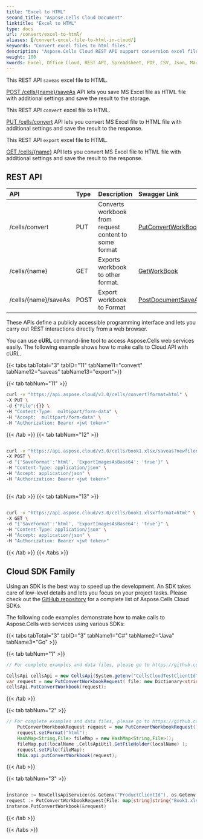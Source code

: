 ```yaml
---
title: "Excel to HTML"
second_title: "Aspose.Cells Cloud Document"
linktitle: "Excel to HTML"
type: docs
url: /convert/excel-to-html/
aliases: [/convert-excel-file-to-html-in-cloud/]
keywords: "Convert excel files to html files."
description: "Aspose.Cells Cloud REST API support conversion excel files to html files. SDK support kinds of development languages. They include Android, C#, Go, Java, NodeJS, Perl, PHP, Python, Ruby, and swift."
weight: 100
kwords: Excel, Office Cloud, REST API, Spreadsheet, PDF, CSV, Json, Markdwon, Excel to HTML
---
```


This REST API `saveas` excel file to HTML.

[POST /cells/{name}/saveAs](https://apireference.aspose.cloud/cells/#/SaveAs/PostDocumentSaveAs) API lets you save MS Excel file as HTML file with additional settings and save the result to the storage.

This REST API `convert` excel file to HTML.

[PUT /cells/convert](https://apireference.aspose.cloud/cells/#/Workbook/PutConvertWorkBook) API lets you convert MS Excel file to HTML file with additional settings and save the result to the response.

This REST API `export` excel file to HTML.

[GET /cells/{name}](https://apireference.aspose.cloud/cells/#/Workbook/GetWorkBook  ) API lets you convert MS Excel file to HTML file with additional settings and save the result to the response.

## REST API

|**API**|**Type**|**Description**|**Swagger Link**|
| :- | :- | :- | :- |
|/cells/convert|PUT|Converts workbook from request content to some format|[PutConvertWorkBook](https://apireference.aspose.cloud/cells/#/Workbook/PutConvertWorkBook)|
|/cells/{name}|GET|Exports workbook to other format.|[GetWorkBook](https://apireference.aspose.cloud/cells/#/Workbook/GetWorkBook)|
|/cells/{name}/saveAs|POST|Export workbook to Format|[PostDocumentSaveAs](https://apireference.aspose.cloud/cells/#/SaveAs/PostDocumentSaveAs)|

These APIs define a publicly accessible programming interface and lets you carry out REST interactions directly from a web browser.

You can use **cURL** command-line tool to access Aspose.Cells web services easily. The following example shows how to make calls to Cloud API with cURL.

{{< tabs tabTotal="3" tabID="11" tabName11="convert" tabName12="saveas" tabName13="export">}}

{{< tab tabNum="11" >}}

```bash
curl -v "https://api.aspose.cloud/v3.0/cells/convert?format=html" \
-X PUT \
-d {"File":{}} \
-H "Content-Type:  multipart/form-data" \
-H "Accept:  multipart/form-data" \
-H "Authorization: Bearer <jwt token>"

```

{{< /tab >}}
{{< tab tabNum="12" >}}

```bash

curl -v "https://api.aspose.cloud/v3.0/cells/book1.xlsx/saveas?newfilename=book1.html" \
-X POST \
-d "{'SaveFormat':'html', 'ExportImagesAsBase64': 'true'}" \
-H "Content-Type: application/json" \
-H "Accept: application/json" \
-H "Authorization: Bearer <jwt token>"
 
```

{{< /tab >}}
{{< tab tabNum="13" >}}

```bash

curl -v "https://api.aspose.cloud/v3.0/cells/book1.xlsx?format=html" \
-X GET \
-d "{'SaveFormat':'html', 'ExportImagesAsBase64': 'true'}" \
-H "Content-Type: application/json" \
-H "Accept: application/json" \
-H "Authorization: Bearer <jwt token>"


```

{{< /tab >}}
{{< /tabs >}}

## Cloud SDK Family

Using an SDK is the best way to speed up the development. An SDK takes care of low-level details and lets you focus on your project tasks. Please check out the [GitHub repository](https://github.com/aspose-cells-cloud) for a complete list of Aspose.Cells Cloud SDKs.

The following code examples demonstrate how to make calls to Aspose.Cells web services using various SDKs:

{{< tabs tabTotal="3" tabID="3" tabName1="C#" tabName2="Java" tabName3="Go" >}}

{{< tab tabNum="1" >}}

```csharp
// For complete examples and data files, please go to https://github.com/aspose-cells-cloud/aspose-cells-cloud-dotnet/

CellsApi cellsApi = new CellsApi(System.getenv("CellsCloudTestClientId"),System.getenv("CellsCloudTestClientSecret"));
var request = new PutConvertWorkbookRequest( file: new Dictionary<string, Stream> { {"Book1.xlsx", File.OpenRead("Book1.xlsx") }},   format: "html" );
cellsApi.PutConvertWorkbook(request);

```

{{< /tab >}}

{{< tab tabNum="2" >}}

```java
// For complete examples and data files, please go to https://github.com/aspose-cells-cloud/aspose-cells-cloud-java/
    PutConvertWorkbookRequest request = new PutConvertWorkbookRequest();
    request.setFormat("html");
    HashMap<String,File> fileMap = new HashMap<String,File>(); 
    fileMap.put(localName ,CellsApiUtil.GetFileHolder(localName) ); 
    request.setFile(fileMap);
    this.api.putConvertWorkbook(request);
```

{{< /tab >}}

{{< tab tabNum="3" >}}

```go

instance := NewCellsApiService(os.Getenv("ProductClientId"), os.Getenv("ProductClientSecret"))
request := PutConvertWorkbookRequest{File: map[string]string{"Book1.xlsx": "TestData/Book1.xlsx"}, Format: "html"}
instance.PutConvertWorkbook(&request)

```

{{< /tab >}}

{{< /tabs >}}
